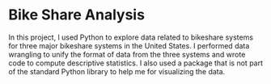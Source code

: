 # Bike Share Analysis
In this project, l  used Python to explore data related to bikeshare systems for three major bikeshare systems in the United States.
I performed data wrangling to unify the format of data from the three systems and wrote code to compute descriptive statistics. I also used a package that is not part of the standard Python library to help me for visualizing the data.
